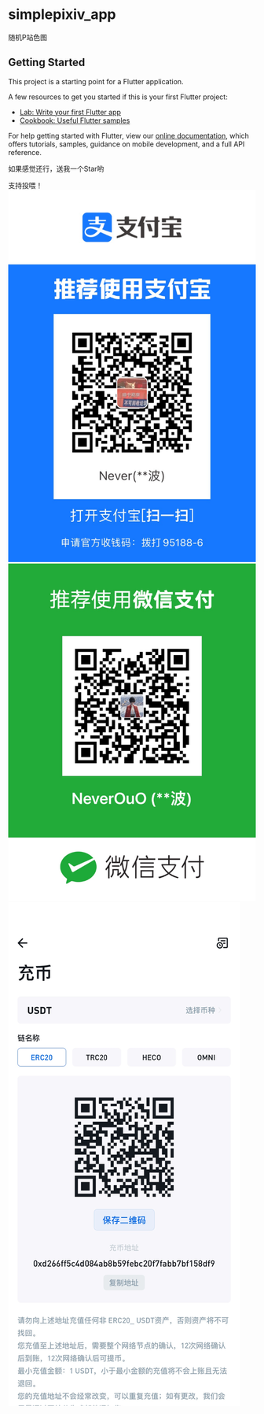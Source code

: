 # simplepixiv_app

随机P站色图

## Getting Started

This project is a starting point for a Flutter application.

A few resources to get you started if this is your first Flutter project:

- [Lab: Write your first Flutter app](https://flutter.dev/docs/get-started/codelab)
- [Cookbook: Useful Flutter samples](https://flutter.dev/docs/cookbook)

For help getting started with Flutter, view our
[online documentation](https://flutter.dev/docs), which offers tutorials,
samples, guidance on mobile development, and a full API reference.


如果感觉还行，送我一个Star哟

支持投喂！
![image](https://github.com/NeverOvO/NeverOvO/blob/main/IMG_3536(20210207-164320).JPG)
![image](https://github.com/NeverOvO/NeverOvO/blob/main/IMG_3537(20210207-164334).JPG)
![image](https://github.com/NeverOvO/NeverOvO/blob/main/IMG_3538(20210207-164347).JPG)
